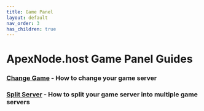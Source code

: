 ```yaml
---
title: Game Panel
layout: default
nav_order: 3
has_children: true
---
```


# ApexNode.host Game Panel Guides

### [Change Game](changegame) - How to change your game server
### [Split Server](splitserver) - How to split your game server into multiple game servers
